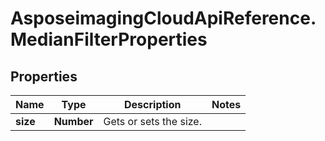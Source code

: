# AsposeimagingCloudApiReference.MedianFilterProperties

## Properties
Name | Type | Description | Notes
------------ | ------------- | ------------- | -------------
**size** | **Number** | Gets or sets the size. | 


